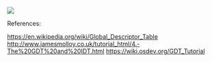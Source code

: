 <img src="https://upload.wikimedia.org/wikipedia/commons/0/0a/SegmentDescriptor.svg"/>

References:

<a href="https://en.wikipedia.org/wiki/Global_Descriptor_Table">https://en.wikipedia.org/wiki/Global_Descriptor_Table</a>
<a href="http://www.jamesmolloy.co.uk/tutorial_html/4.-The%20GDT%20and%20IDT.html">http://www.jamesmolloy.co.uk/tutorial_html/4.-The%20GDT%20and%20IDT.html</a>
<a href="https://wiki.osdev.org/GDT_Tutorial">https://wiki.osdev.org/GDT_Tutorial</a>


